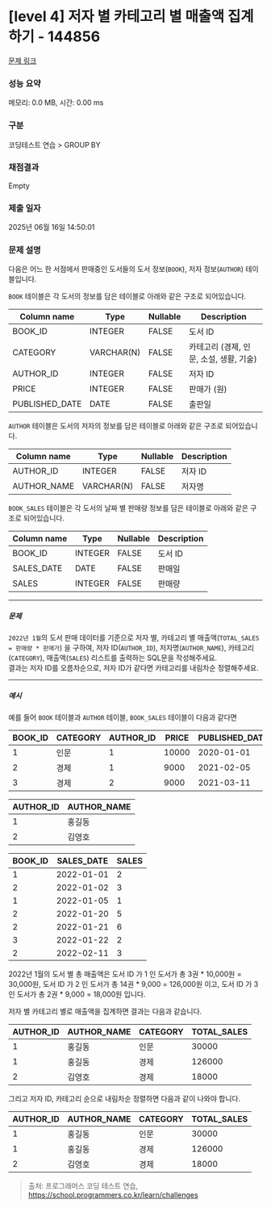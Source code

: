 # [level 4] 저자 별 카테고리 별 매출액 집계하기 - 144856 

[문제 링크](https://school.programmers.co.kr/learn/courses/30/lessons/144856) 

### 성능 요약

메모리: 0.0 MB, 시간: 0.00 ms

### 구분

코딩테스트 연습 > GROUP BY

### 채점결과

Empty

### 제출 일자

2025년 06월 16일 14:50:01

### 문제 설명

<p>다음은 어느 한 서점에서 판매중인 도서들의 도서 정보(<code>BOOK</code>), 저자 정보(<code>AUTHOR</code>) 테이블입니다.</p>

<p><code>BOOK</code> 테이블은 각 도서의 정보를 담은 테이블로 아래와 같은 구조로 되어있습니다.</p>
<table class="table">
        <thead><tr>
<th>Column name</th>
<th>Type</th>
<th>Nullable</th>
<th>Description</th>
</tr>
</thead>
        <tbody><tr>
<td>BOOK_ID</td>
<td>INTEGER</td>
<td>FALSE</td>
<td>도서 ID</td>
</tr>
<tr>
<td>CATEGORY</td>
<td>VARCHAR(N)</td>
<td>FALSE</td>
<td>카테고리 (경제, 인문, 소설, 생활, 기술)</td>
</tr>
<tr>
<td>AUTHOR_ID</td>
<td>INTEGER</td>
<td>FALSE</td>
<td>저자 ID</td>
</tr>
<tr>
<td>PRICE</td>
<td>INTEGER</td>
<td>FALSE</td>
<td>판매가 (원)</td>
</tr>
<tr>
<td>PUBLISHED_DATE</td>
<td>DATE</td>
<td>FALSE</td>
<td>출판일</td>
</tr>
</tbody>
      </table>
<p><code>AUTHOR</code> 테이블은 도서의 저자의 정보를 담은 테이블로 아래와 같은 구조로 되어있습니다.</p>
<table class="table">
        <thead><tr>
<th>Column name</th>
<th>Type</th>
<th>Nullable</th>
<th>Description</th>
</tr>
</thead>
        <tbody><tr>
<td>AUTHOR_ID</td>
<td>INTEGER</td>
<td>FALSE</td>
<td>저자 ID</td>
</tr>
<tr>
<td>AUTHOR_NAME</td>
<td>VARCHAR(N)</td>
<td>FALSE</td>
<td>저자명</td>
</tr>
</tbody>
      </table>
<p><code>BOOK_SALES</code> 테이블은 각 도서의 날짜 별 판매량 정보를 담은 테이블로 아래와 같은 구조로 되어있습니다.</p>
<table class="table">
        <thead><tr>
<th>Column name</th>
<th>Type</th>
<th>Nullable</th>
<th>Description</th>
</tr>
</thead>
        <tbody><tr>
<td>BOOK_ID</td>
<td>INTEGER</td>
<td>FALSE</td>
<td>도서 ID</td>
</tr>
<tr>
<td>SALES_DATE</td>
<td>DATE</td>
<td>FALSE</td>
<td>판매일</td>
</tr>
<tr>
<td>SALES</td>
<td>INTEGER</td>
<td>FALSE</td>
<td>판매량</td>
</tr>
</tbody>
      </table>
<hr>

<h5>문제</h5>

<p><code>2022년 1월</code>의 도서 판매 데이터를 기준으로 저자 별, 카테고리 별 매출액(<code>TOTAL_SALES = 판매량 * 판매가</code>) 을 구하여, 저자 ID(<code>AUTHOR_ID</code>), 저자명(<code>AUTHOR_NAME</code>), 카테고리(<code>CATEGORY</code>), 매출액(<code>SALES</code>) 리스트를 출력하는 SQL문을 작성해주세요. <br>
결과는 저자 ID를 오름차순으로, 저자 ID가 같다면 카테고리를 내림차순 정렬해주세요.</p>

<hr>

<h5>예시</h5>

<p>예를 들어 <code>BOOK</code> 테이블과 <code>AUTHOR</code> 테이블, <code>BOOK_SALES</code> 테이블이 다음과 같다면</p>
<table class="table">
        <thead><tr>
<th>BOOK_ID</th>
<th>CATEGORY</th>
<th>AUTHOR_ID</th>
<th>PRICE</th>
<th>PUBLISHED_DATE</th>
</tr>
</thead>
        <tbody><tr>
<td>1</td>
<td>인문</td>
<td>1</td>
<td>10000</td>
<td>2020-01-01</td>
</tr>
<tr>
<td>2</td>
<td>경제</td>
<td>1</td>
<td>9000</td>
<td>2021-02-05</td>
</tr>
<tr>
<td>3</td>
<td>경제</td>
<td>2</td>
<td>9000</td>
<td>2021-03-11</td>
</tr>
</tbody>
      </table><table class="table">
        <thead><tr>
<th>AUTHOR_ID</th>
<th>AUTHOR_NAME</th>
</tr>
</thead>
        <tbody><tr>
<td>1</td>
<td>홍길동</td>
</tr>
<tr>
<td>2</td>
<td>김영호</td>
</tr>
</tbody>
      </table><table class="table">
        <thead><tr>
<th>BOOK_ID</th>
<th>SALES_DATE</th>
<th>SALES</th>
</tr>
</thead>
        <tbody><tr>
<td>1</td>
<td>2022-01-01</td>
<td>2</td>
</tr>
<tr>
<td>2</td>
<td>2022-01-02</td>
<td>3</td>
</tr>
<tr>
<td>1</td>
<td>2022-01-05</td>
<td>1</td>
</tr>
<tr>
<td>2</td>
<td>2022-01-20</td>
<td>5</td>
</tr>
<tr>
<td>2</td>
<td>2022-01-21</td>
<td>6</td>
</tr>
<tr>
<td>3</td>
<td>2022-01-22</td>
<td>2</td>
</tr>
<tr>
<td>2</td>
<td>2022-02-11</td>
<td>3</td>
</tr>
</tbody>
      </table>
<p>2022년 1월의 도서 별 총 매출액은 도서 ID 가 1 인 도서가 총 3권 * 10,000원 = 30,000원, 도서 ID 가 2 인 도서가 총 14권 * 9,000 = 126,000원 이고, 도서 ID 가 3 인 도서가 총 2권 * 9,000 = 18,000원 입니다.</p>

<p>저자 별 카테고리 별로 매출액을 집계하면 결과는 다음과 같습니다.</p>
<table class="table">
        <thead><tr>
<th>AUTHOR_ID</th>
<th>AUTHOR_NAME</th>
<th>CATEGORY</th>
<th>TOTAL_SALES</th>
</tr>
</thead>
        <tbody><tr>
<td>1</td>
<td>홍길동</td>
<td>인문</td>
<td>30000</td>
</tr>
<tr>
<td>1</td>
<td>홍길동</td>
<td>경제</td>
<td>126000</td>
</tr>
<tr>
<td>2</td>
<td>김영호</td>
<td>경제</td>
<td>18000</td>
</tr>
</tbody>
      </table>
<p>그리고 저자 ID, 카테고리 순으로 내림차순 정렬하면 다음과 같이 나와야 합니다.</p>
<table class="table">
        <thead><tr>
<th>AUTHOR_ID</th>
<th>AUTHOR_NAME</th>
<th>CATEGORY</th>
<th>TOTAL_SALES</th>
</tr>
</thead>
        <tbody><tr>
<td>1</td>
<td>홍길동</td>
<td>인문</td>
<td>30000</td>
</tr>
<tr>
<td>1</td>
<td>홍길동</td>
<td>경제</td>
<td>126000</td>
</tr>
<tr>
<td>2</td>
<td>김영호</td>
<td>경제</td>
<td>18000</td>
</tr>
</tbody>
      </table>

> 출처: 프로그래머스 코딩 테스트 연습, https://school.programmers.co.kr/learn/challenges